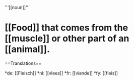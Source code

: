 '''[[noun]]'''

# [[Food]] that comes from the [[muscle]] or other part of an [[animal]].

==Translations==

*de: [[Fleisch]]
*nl: [[vlees]]
*fr: [[viande]]
*fy: [[fleis]]